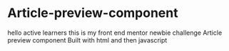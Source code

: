 # Article-preview-component
hello active learners this is my front end mentor newbie challenge Article preview component Built with html and then javascript
